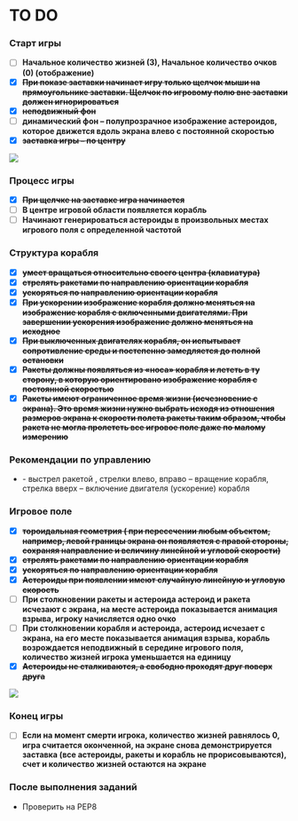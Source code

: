 <h1>TO DO</h1>
 
 <h3> Старт игры </h3>
 
- [ ] **Начальное количество жизней (3), Начальное количество очков (0) (отображение)**
- [x] ~~**При показе заставки начинает игру только щелчок мыши на прямоугольнике заставки. Щелчок по игровому полю вне заставки должен игнорироваться**~~
- [x] ~~**неподвижный фон**~~
- [ ] **динамический фон – полупрозрачное изображение астероидов, которое движется вдоль экрана влево с постоянной скоростью**
- [x] ~~**заставка игры – по центру**~~

<img src="https://lh4.googleusercontent.com/YkCLa4gm72LSurA5KH69_fGhZ2JqdLK7GnK-wnUQUjtqOsl1qtd4Nu03NxoF78S6cMh9Ui1d5rWAg9G4KSCq07SYcmukJMJOBc09yXO1hUXm9R0l8PonRNLkBnN3L4AAq8PvCHLJ=s800">

<h3> Процесс игры </h3>

- [x] ~~**При щелчке на заставке игра начинается**~~
- [ ] **В центре игровой области появляется корабль**
- [ ] **Начинают генерироваться астероиды в произвольных местах игрового поля с определенной частотой**

<h3> Структура корабля </h3>

- [X] ~~**умеет вращаться относительно своего центра (клавиатура)**~~
- [X] ~~**стрелять ракетами по направлению ориентации корабля**~~
- [X] ~~**ускоряться по направлению ориентации корабля**~~
- [X] ~~**При ускорении изображение корабля должно меняться на изображение корабля с включенными двигателями. При завершении ускорения изображение должно меняться на исходное**~~
- [X] ~~**При выключенных двигателях корабля, он испытывает сопротивление среды и постепенно замедляется до полной остановки**~~
- [X] ~~**Ракеты должны появляться из «носа» корабля и лететь в ту сторону, в которую ориентировано изображение корабля с постоянной скоростью**~~
- [X] ~~**Ракеты имеют ограниченное время жизни (исчезновение с экрана). Это время жизни нужно выбрать исходя из отношения размеров экрана к скорости полета ракеты таким образом, чтобы ракета не могла пролететь все игровое поле даже по малому измерению**~~

<h3> Рекомендации по управлению </h3>

+ <Space> - выстрел ракетой , стрелки влево, вправо – вращение корабля, стрелка вверх – включение двигателя (ускорение) корабля
 
 <h3> Игровое поле </h3>

- [x] ~~**тороидальная геометрия ( при пересечении любым объектом, например, левой границы экрана он появляется с правой стороны, сохраняя направление и величину линейной и угловой скорости)**~~
- [x] ~~**стрелять ракетами по направлению ориентации корабля**~~
- [x] ~~**ускоряться по направлению ориентации корабля**~~
- [x] ~~**Астероиды при появлении имеют случайную линейную и угловую скорость**~~
- [ ] **При столкновении ракеты и астероида астероид и ракета исчезают с экрана, на месте астероида показывается анимация взрыва, игроку начисляется одно очко**
- [ ] **При столкновении корабля и астероида, астероид исчезает с экрана, на его месте показывается анимация взрыва, корабль возрождается неподвижный в середине игрового поля, количество жизней игрока уменьшается на единицу**
- [x] ~~**Астероиды не сталкиваются, а свободно проходят друг поверх друга**~~

<img src="https://lh3.googleusercontent.com/k8QSXNZq1HNk_nEBlgx-4PKcthTtYu0Ul0u_xNjpeMyNYueIwAia2tz09OqLKXfSrwUUSxQCcYBSmHYv6FCPfymWKROuWcmMq9YOSWNUa_0pd8Q-l-tni6llf1ZNRpPWlvMBHhbm=s800">

<h3> Конец игры </h3>

- [ ] **Если на момент смерти игрока, количество жизней равнялось 0, игра считается оконченной, на экране снова демонстрируется заставка (все астероиды, ракеты и корабль не прорисовываются), счет и количество жизней остаются на экране**

<h3> После выполнения заданий </h3>

 + Проверить на PEP8
